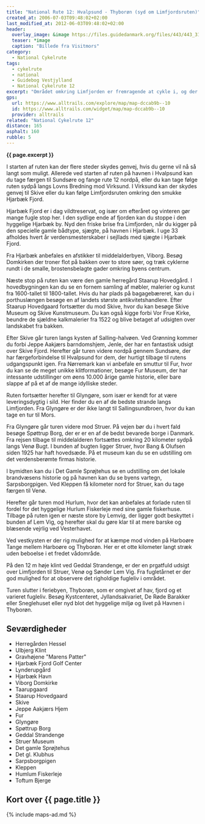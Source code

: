 ```yaml
---
title: "National Rute 12: Hvalpsund - Thyborøn (syd om Limfjordsruten)"
created_at: 2006-07-03T09:48:02+02:00
last_modified_at: 2012-06-03T09:48:02+02:00
header:
  overlay_image: &image https://files.guidedanmark.org/files/443/443_310122.jpg
  teaser: *image
  caption: "Billede fra Visitmors"
category:
  - National Cykelrute
tags:
  - cykelrute
  - national
  - Guidebog Vestjylland
  - National Cykelrute 12
excerpt: "Området omkring Limfjorden er fremragende at cykle i, og der er rigeligt med muligheder for gode afstikkere fra ruten. Fjorden er smukkest om sommeren, hvor den også er meget populær hos fugle, dykkere og sejlere. Dette delforløb af ruten går syd om Limfjorden."
gps:
  url: https://www.alltrails.com/explore/map/map-dccab9b--10
  id: https://www.alltrails.com/widget/map/map-dccab9b--10
  provider: alltrails
related: "National Cykelrute 12"
distance: 165
asphalt: 160
rubble: 5
---
```


**{{ page.excerpt }}**

I starten af ruten kan der flere steder skydes genvej, hvis du gerne vil nå så langt som muligt. Allerede ved starten af ruten på havnen i Hvalpsund kan du tage færgen til Sundsøre og fange rute 12 nordpå, eller du kan tage følge ruten sydpå langs Lovns Bredning mod Virksund. I Virksund kan der skydes genvej til Skive eller du kan følge Limfjordsruten omkring den smukke Hjarbæk Fjord.

Hjarbæk Fjord er i dag vildtreservat, og især om efteråret og vinteren gør mange fugle stop her. I den sydlige ende af fjorden kan du stoppe i den hyggelige Hjarbæk by. Nyd den friske brise fra Limfjorden, når du kigger på den specielle gamle bådtype, sjægte, på havnen i Hjarbæk. I uge 33 afholdes hvert år verdensmesterskaber i sejllads med sjægte i Hjarbæk Fjord.

Fra Hjarbæk anbefales en afstikker til middelalderbyen, Viborg. Besøg Domkirken der troner flot på bakken over to store søer, og træk cyklerne rundt i de smalle, brostensbelagte gader omkring byens centrum.

Næste stop på ruten kan være den gamle herregård Staarup Hovedgård. I hovedbygningen kan du se en fornem samling af møbler, malerier og kunst fra 1600-tallet til 1800-tallet. Hvis du har plads på bagagebæreret, kan du i porthuslængen besøge en af landets største antikvitetshandlere. Efter Staarup Hovedgaard fortsætter du mod Skive, hvor du kan besøge Skive Museum og Skive Kunstmuseum. Du kan også kigge forbi Vor Frue Kirke, beundre de sjældne kalkmalerier fra 1522 og blive betaget af udsigten over landskabet fra bakken.

Efter Skive går turen langs kysten af Salling-halvøen. Ved Grønning kommer du forbi Jeppe Aakjærs barndomshjem, Jenle, der har en fantastisk udsigt over Skive Fjord. Herefter går turen videre nordpå gennem Sundsøre, der har færgeforbindelse til Hvalpsund for dem, der hurtigt tilbage til rutens udgangspunkt igen. Fra Nørremark kan vi anbefale en smuttur til Fur, hvor du kan se de meget unikke klitformationer, besøge Fur Museum, der har intessante udstillinger om øens 10.000 årige gamle historie, eller bare slappe af på et af de mange idylliske steder.

Ruten fortsætter herefter til Glyngøre, som især er kendt for at være leveringsdygtig i sild. Her finder du en af de bedste strande langs Limfjorden. Fra Glyngøre er der ikke langt til Sallingsundbroen, hvor du kan tage en tur til Mors.

Fra Glyngøre går turen videre mod Struer. På vejen bør du i hvert fald besøge Spøttrup Borg, der er er en af de bedst bevarede borge i Danmark. Fra rejsen tilbage til middelalderen fortsættes omkring 20 kilometer sydpå langs Venø Bugt. I bunden af bugten ligger Struer, hvor Bang & Olufsen siden 1925 har haft hovedsæde. På et museum kan du se en udstilling om det verdensberømte firmas historie.

I bymidten kan du i Det Gamle Sprøjtehus se en udstilling om det lokale brandvæsens historie og på havnen kan du se byens vartegn, Sarpsborgpigen. Ved Kleppen få kilometer nord for Struer, kan du tage færgen til Venø.

Herefter går turen mod Hurlum, hvor det kan anbefales at forlade ruten til fordel for det hyggelige Hurlum Fiskerleje med sine gamle fiskerhuse. Tilbage på ruten igen er næste store by Lemvig, der ligger godt beskyttet i bunden af Lem Vig, og herefter skal du gøre klar til at mere barske og blæsende vejrlig ved Vesterhavet.

Ved vestkysten er der rig mulighed for at kæmpe mod vinden på Harboøre Tange mellem Harboøre og Thyborøn. Her er et otte kilometer langt stræk uden beboelse i et fredet vådområde.

På den 12 m høje klint ved Geddal Strandenge, er der en prgatfuld udsigt over Limfjorden til Struer, Venø og Sønder Lem Vig. Fra fugletårnet er der god mulighed for at observere det righoldige fugleliv i området.

Turen slutter i feriebyen, Thyborøn, som er omgivet af hav, fjord og et varieret fugleliv. Besøg Kystcenteret, Jyllandsakvariet, De Røde Barakker eller Sneglehuset eller nyd blot det hyggelige miljø og livet på Havnen i Thyborøn.

## Seværdigheder

- Herregården Hessel
- Ulbjerg Klint
- Gravhøjene "Marens Patter"
- Hjarbæk Fjord Golf Center
- Lynderupgård
- Hjarbæk Havn
- Viborg Domkirke
- Taarupgaard
- Staarup Hovedgaard
- Skive
- Jeppe Aakjærs Hjem
- Fur
- Glyngøre
- Spøttrup Borg
- Geddal Strandenge
- Struer Museum
- Det gamle Sprøjtehus
- Det gl. Klubhus
- Sarpsborgpigen
- Kleppen
- Humlum Fiskerleje
- Toftum Bjerge

## Kort over {{ page.title }}

{% include maps-ad.md %}
